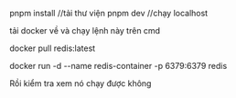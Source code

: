 pnpm install //tải thư viện
pnpm dev //chạy localhost

tải docker về và chạy lệnh này trên cmd

docker pull redis:latest

docker run -d --name redis-container -p 6379:6379 redis

Rồi kiểm tra xem nó chạy được không
